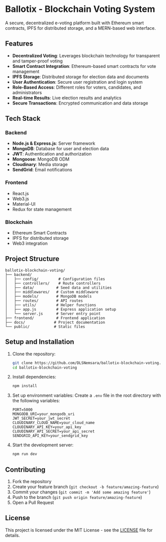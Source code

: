 # Ballotix - Blockchain Voting System

A secure, decentralized e-voting platform built with Ethereum smart contracts, IPFS for distributed storage, and a MERN-based web interface.

## Features

- **Decentralized Voting**: Leverages blockchain technology for transparent and tamper-proof voting
- **Smart Contract Integration**: Ethereum-based smart contracts for vote management
- **IPFS Storage**: Distributed storage for election data and documents
- **User Authentication**: Secure user registration and login system
- **Role-Based Access**: Different roles for voters, candidates, and administrators
- **Real-time Results**: Live election results and analytics
- **Secure Transactions**: Encrypted communication and data storage

## Tech Stack

### Backend

- **Node.js & Express.js**: Server framework
- **MongoDB**: Database for user and election data
- **JWT**: Authentication and authorization
- **Mongoose**: MongoDB ODM
- **Cloudinary**: Media storage
- **SendGrid**: Email notifications

### Frontend

- React.js
- Web3.js
- Material-UI
- Redux for state management

### Blockchain

- Ethereum Smart Contracts
- IPFS for distributed storage
- Web3 integration

## Project Structure

```
ballotix-blockchain-voting/
├── backend/
│   ├── config/         # Configuration files
│   ├── controllers/    # Route controllers
│   ├── data/          # Seed data and utilities
│   ├── middlewares/   # Custom middleware
│   ├── models/        # MongoDB models
│   ├── routes/        # API routes
│   ├── utils/         # Helper functions
│   ├── app.js         # Express application setup
│   └── server.js      # Server entry point
├── frontend/          # Frontend application
├── docs/             # Project documentation
└── public/           # Static files
```

## Setup and Installation

1. Clone the repository:

   ```bash
   git clone https://github.com/DLSNemsara/ballotix-blockchain-voting.git
   cd ballotix-blockchain-voting
   ```

2. Install dependencies:

   ```bash
   npm install
   ```

3. Set up environment variables:
   Create a `.env` file in the root directory with the following variables:

   ```
   PORT=5000
   MONGODB_URI=your_mongodb_uri
   JWT_SECRET=your_jwt_secret
   CLOUDINARY_CLOUD_NAME=your_cloud_name
   CLOUDINARY_API_KEY=your_api_key
   CLOUDINARY_API_SECRET=your_api_secret
   SENDGRID_API_KEY=your_sendgrid_key
   ```

4. Start the development server:
   ```bash
   npm run dev
   ```

## Contributing

1. Fork the repository
2. Create your feature branch (`git checkout -b feature/amazing-feature`)
3. Commit your changes (`git commit -m 'Add some amazing feature'`)
4. Push to the branch (`git push origin feature/amazing-feature`)
5. Open a Pull Request

## License

This project is licensed under the MIT License - see the [LICENSE](LICENSE) file for details.
